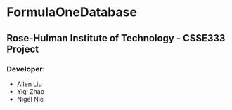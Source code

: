 # FormulaOneDatabase
## Rose-Hulman Institute of Technology - CSSE333 Project
### Developer:
- Allen Liu
- Yiqi Zhao
- Nigel Nie
